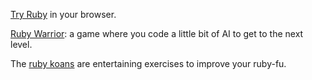 [Try Ruby](http://tryruby.org) in your browser.

[Ruby Warrior](https://github.com/ryanb/ruby-warrior): a game where you code a little bit of AI to get to the next level.

The [ruby koans](http://rubykoans.com/) are entertaining exercises to improve your ruby-fu.
